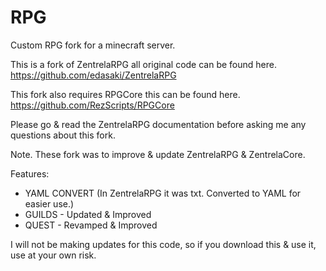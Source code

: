 # RPG

Custom RPG fork for a minecraft server.

This is a fork of ZentrelaRPG all original code can be found here. https://github.com/edasaki/ZentrelaRPG

This fork also requires RPGCore this can be found here. https://github.com/RezScripts/RPGCore

Please go & read the ZentrelaRPG documentation before asking me any questions about this fork.

Note. These fork was to improve & update ZentrelaRPG & ZentrelaCore.

Features: 
* YAML CONVERT (In ZentrelaRPG it was txt. Converted to YAML for easier use.)
* GUILDS - Updated & Improved
* QUEST - Revamped & Improved

I will not be making updates for this code, so if you download this & use it, use at your own risk.
